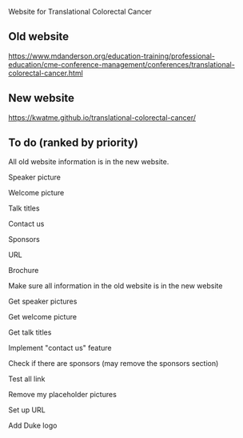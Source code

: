 Website for Translational Colorectal Cancer

## Old website

https://www.mdanderson.org/education-training/professional-education/cme-conference-management/conferences/translational-colorectal-cancer.html

## New website

https://kwatme.github.io/translational-colorectal-cancer/

## To do (ranked by priority)

All old website information is in the new website.

Speaker picture

Welcome picture

Talk titles

Contact us

Sponsors

URL

Brochure

Make sure all information in the old website is in the new website

Get speaker pictures

Get welcome picture

Get talk titles

Implement "contact us" feature

Check if there are sponsors (may remove the sponsors section)

Test all link

Remove my placeholder pictures

Set up URL

Add Duke logo
